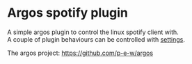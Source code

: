 # Argos spotify plugin

A simple argos plugin to control the linux spotify client with.  
A couple of plugin behaviours can be controlled with [settings](./settings/spotify).

The argos project: https://github.com/p-e-w/argos

